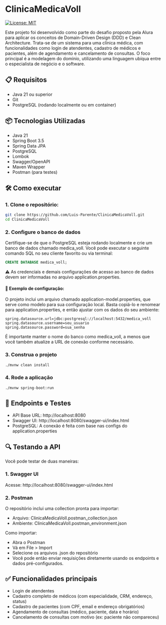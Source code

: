 # ClinicaMedicaVoll
[![License: MIT](https://img.shields.io/badge/License-MIT-yellow.svg?style=for-the-badge)](https://github.com/Luis-Parente/PsychologySchedule/blob/main/LICENSE)

Este projeto foi desenvolvido como parte do desafio proposto pela Alura para aplicar os conceitos de Domain-Driven Design (DDD) e Clean Architecture.
Trata-se de um sistema para uma clínica médica, com funcionalidades como login de atendentes, cadastro de médicos e pacientes, além de agendamento e cancelamento de consultas.
O foco principal é a modelagem do domínio, utilizando uma linguagem ubíqua entre o especialista de negócio e o software.

## 📋 Requisitos
- Java 21 ou superior
- Git
- PostgreSQL (rodando localmente ou em container)

## 📦 Tecnologias Utilizadas
- Java 21
- Spring Boot 3.5
- Spring Data JPA
- PostgreSQL
- Lombok
- Swagger/OpenAPI
- Maven Wrapper
- Postman (para testes)

## 🛠️ Como executar

### 1. Clone o repositório:
````bash
git clone https://github.com/Luis-Parente/ClinicaMedicaVoll.git
cd ClinicaMedicaVoll
````
### 2. Configure o banco de dados
Certifique-se de que o PostgreSQL esteja rodando localmente e crie um banco de dados chamado medica_voll.
Você pode executar o seguinte comando SQL no seu cliente favorito ou via terminal:
````sql
CREATE DATABASE medica_voll;
````
⚠️ As credenciais e demais configurações de acesso ao banco de dados devem ser informadas no arquivo application.properties.
#### 📄 Exemplo de configuração:
O projeto inclui um arquivo chamado application-model.properties, que serve como modelo para sua configuração local.
Basta copiá-lo e renomear para application.properties, e então ajustar com os dados do seu ambiente:
````properties
spring.datasource.url=jdbc:postgresql://localhost:5432/medica_voll
spring.datasource.username=seu_usuario
spring.datasource.password=sua_senha
````
É importante manter o nome do banco como medica_voll, a menos que você também atualize a URL de conexão conforme necessário.
### 3. Construa o projeto
````bash
./mvnw clean install
````
### 4. Rode a aplicação
````bash
./mvnw spring-boot:run
````

## 🔗 Endpoints e Testes
- API Base URL: http://localhost:8080
- Swagger UI: http://localhost:8080/swagger-ui/index.html
- PostgreSQL: A conexão é feita com base nas configs do application.properties

## 🔍 Testando a API
Você pode testar de duas maneiras:
### 1. Swagger UI
Acesse:
http://localhost:8080/swagger-ui/index.html

### 2. Postman
O repositório inclui uma collection pronta para importar:
- Arquivo: ClinicaMedicaVoll.postman_collection.json
- Ambiente: ClinicaMedicaVoll.postman_environment.json

Como importar:
- Abra o Postman
- Vá em File > Import
- Selecione os arquivos .json do repositório
- Você pode então enviar requisições diretamente usando os endpoints e dados pré-configurados.

## ✅ Funcionalidades principais
- Login de atendentes
- Cadastro completo de médicos (com especialidade, CRM, endereço, status)
- Cadastro de pacientes (com CPF, email e endereço obrigatórios)
- Agendamento de consultas (médico, paciente, data e horário)
- Cancelamento de consultas com motivo (ex: paciente não compareceu)
